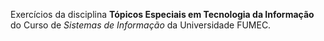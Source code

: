 Exercícios da disciplina **Tópicos Especiais em Tecnologia da Informação** do Curso de *Sistemas de Informação* da Universidade FUMEC.